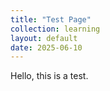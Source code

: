 ```yaml
---
title: "Test Page"
collection: learning
layout: default
date: 2025-06-10
---
```


Hello, this is a test.
